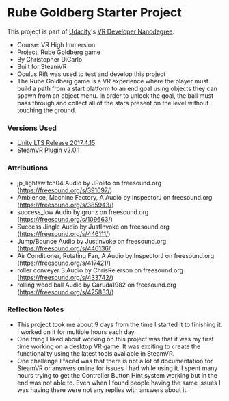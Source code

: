 # Rube Goldberg Starter Project

This project is part of [Udacity](https://www.udacity.com "Udacity - Be in demand")'s [VR Developer Nanodegree](https://www.udacity.com/course/vr-developer-nanodegree--nd017).

- Course: VR High Immersion
- Project: Rube Goldberg game
- By Christopher DiCarlo
- Built for SteamVR
- Oculus Rift was used to test and develop this project
- The Rube Goldberg game is a VR experience where the player must build a path from a start platform to an end goal using objects they can spawn from an object menu. In order to unlock the goal, the ball must pass through and collect all of the stars present on the level without touching the ground.

### Versions Used
- [Unity LTS Release 2017.4.15](https://unity3d.com/unity/qa/lts-releases?version=2017.4)
- [SteamVR Plugin v2.0.1](https://assetstore.unity.com/packages/tools/integration/steamvr-plugin-32647)

### Attributions
- jp_lightswitch04 Audio by JPolito on freesound.org (https://freesound.org/s/391697/)
- Ambience, Machine Factory, A Audio by InspectorJ on freesound.org (https://freesound.org/s/385943/)
- success_low Audio by grunz on freesound.org (https://freesound.org/s/109663/)
- Success Jingle Audio by JustInvoke on freesound.org (https://freesound.org/s/446111/)
- Jump/Bounce Audio by JustInvoke on freesound.org (https://freesound.org/s/446136/
- Air Conditioner, Rotating Fan, A Audio by InspectorJ on freesound.org (https://freesound.org/s/417421/)
- roller conveyer 3 Audio by ChrisReierson on freesound.org (https://freesound.org/s/433742/)
- rolling wood ball Audio by Garuda1982 on freesound.org (https://freesound.org/s/425833/)

### Reflection Notes
- This project took me about 9 days from the time I started it to finishing it. I worked on it for multiple hours each day.
- One thing I liked about working on this project was that it was my first time working on a desktop VR game. It was exciting to create the functionality using the latest tools available in SteamVR.
- One challenge I faced was that there is not a lot of documentation for SteamVR or answers online for issues I had while using it. I spent many hours trying to get the Controller Button Hint system working but in the end was not able to. Even when I found people having the same issues I was having there were not any replies with answers about it.
